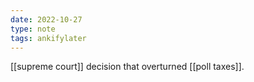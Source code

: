 ```yaml
---
date: 2022-10-27
type: note
tags: ankifylater 
---
```


[[supreme court]] decision that overturned [[poll taxes]].
